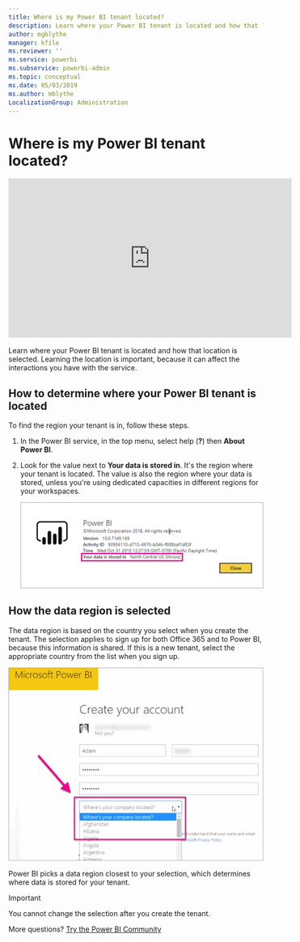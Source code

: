 ```yaml
---
title: Where is my Power BI tenant located?
description: Learn where your Power BI tenant is located and how that location is selected. This is important to learn because it can affect interactions you have with the service.
author: mgblythe
manager: kfile
ms.reviewer: ''
ms.service: powerbi
ms.subservice: powerbi-admin
ms.topic: conceptual
ms.date: 05/03/2019
ms.author: mblythe
LocalizationGroup: Administration
---
```


# Where is my Power BI tenant located?

<iframe width="560" height="315" src="https://www.youtube.com/embed/0fOxaHJPvdM?showinfo=0" frameborder="0" allowfullscreen></iframe>

Learn where your Power BI tenant is located and how that location is selected. Learning the location is important, because it can affect the interactions you have with the service.

## How to determine where your Power BI tenant is located

To find the region your tenant is in, follow these steps.

1. In the Power BI service, in the top menu, select help (**?**) then **About Power BI**.

1. Look for the value next to **Your data is stored in**. It's the region where your tenant is located. The value is also the region where your data is stored, unless you're using dedicated capacities in different regions for your workspaces.

    ![Data region](media/service-admin-where-is-my-tenant-located/power-bi-data-region.png)

## How the data region is selected

The data region is based on the country you select when you create the tenant. The selection applies to sign up for both  Office 365 and to Power BI, because this information is shared. If this is a new tenant, select the appropriate country from the list when you sign up.

![Country selection](media/service-admin-where-is-my-tenant-located/sign-up-country-selection.png)

Power BI picks a data region closest to your selection, which determines where data is stored for your tenant.

> [!IMPORTANT]
> You cannot change the selection after you create the tenant.

More questions? [Try the Power BI Community](http://community.powerbi.com/)

